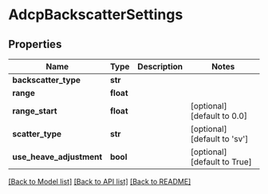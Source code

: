 # AdcpBackscatterSettings

## Properties
Name | Type | Description | Notes
------------ | ------------- | ------------- | -------------
**backscatter_type** | **str** |  | 
**range** | **float** |  | 
**range_start** | **float** |  | [optional] [default to 0.0]
**scatter_type** | **str** |  | [optional] [default to 'sv']
**use_heave_adjustment** | **bool** |  | [optional] [default to True]

[[Back to Model list]](../README.md#documentation-for-models) [[Back to API list]](../README.md#documentation-for-api-endpoints) [[Back to README]](../README.md)


